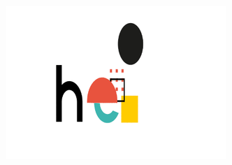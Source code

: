 ### 

<img src="https://github.com/agul1no/agul1no/blob/main/hello_all.gif" width="750" height="350" />
<!--![Hi there 👋](https://github.com/agul1no/agul1no/blob/main/hello_github.gif)-->

<!--
**agul1no/agul1no** is a ✨ _special_ ✨ repository because its `README.md` (this file) appears on your GitHub profile.

Here are some ideas to get you started:

- 🔭 I’m currently working on ...
- 🌱 I’m currently learning ...
- 👯 I’m looking to collaborate on ...
- 🤔 I’m looking for help with ...
- 💬 Ask me about ...
- 📫 How to reach me: ...
- 😄 Pronouns: ...
- ⚡ Fun fact: ...
-->
